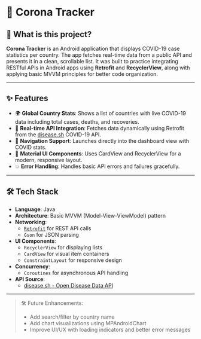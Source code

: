 # 🦠 Corona Tracker

## 📌 What is this project?

**Corona Tracker** is an Android application that displays COVID-19 case statistics per country. The app fetches real-time data from a public API and presents it in a clean, scrollable list. It was built to practice integrating RESTful APIs in Android apps using **Retrofit** and **RecyclerView**, along with applying basic MVVM principles for better code organization.

---

## ✨ Features

- 🌍 **Global Country Stats**: Shows a list of countries with live COVID-19 data including total cases, deaths, and recoveries.
- 🔄 **Real-time API Integration**: Fetches data dynamically using Retrofit from the [disease.sh](https://disease.sh) COVID-19 API.
- 🧭 **Navigation Support**: Launches directly into the dashboard view with COVID stats.
- 🎨 **Material UI Components**: Uses CardView and RecyclerView for a modern, responsive layout.
- 💥 **Error Handling**: Handles basic API errors and failures gracefully.

---

## 🛠 Tech Stack

- **Language**: Java
- **Architecture**: Basic MVVM (Model-View-ViewModel) pattern
- **Networking**: 
  - [`Retrofit`](https://square.github.io/retrofit/) for REST API calls
  - `Gson` for JSON parsing
- **UI Components**:
  - `RecyclerView` for displaying lists
  - `CardView` for visual item containers
  - `ConstraintLayout` for responsive design
- **Concurrency**:
  - `Coroutines` for asynchronous API handling
- **API Source**:
  - [disease.sh - Open Disease Data API](https://disease.sh/docs/#/COVID-19%3A%20JHUCSSE/get_v3_covid_19_countries)

---

> 🛠️ Future Enhancements: 
> - Add search/filter by country name  
> - Add chart visualizations using MPAndroidChart  
> - Improve UI/UX with loading indicators and better error messages
